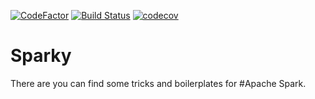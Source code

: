 [![CodeFactor](https://www.codefactor.io/repository/github/little-pet/sparky/badge)](https://www.codefactor.io/repository/githubhttps://travis-ci.org/little-pet/sparky.svg?branch=master)
[![Build Status](https://api.travis-ci.org/little-pet/sparky.svg)](https://travis-ci.org/little-pet/sparky)
[![codecov](https://codecov.io/gh/little-pet/sparky/branch/master/graph/badge.svg)](https://codecov.io/gh/little-pet/sparky)

# Sparky
There are you can find some tricks and boilerplates for #Apache Spark.
